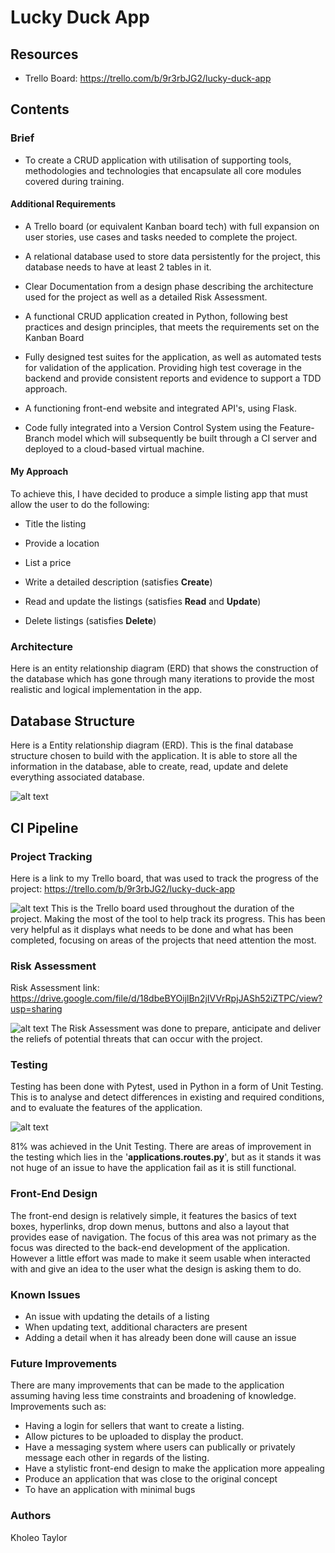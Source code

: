 # Lucky Duck App

## Resources 
- Trello Board: https://trello.com/b/9r3rbJG2/lucky-duck-app

## Contents

### Brief
- To create a CRUD application with utilisation of supporting tools,
methodologies and technologies that encapsulate all core modules
covered during training.

#### Additional Requirements
- A Trello board (or equivalent Kanban board tech) with full expansion
on user stories, use cases and tasks needed to complete the project.

- A relational database used to store data persistently for the
project, this database needs to have at least 2 tables in it.

- Clear Documentation from a design phase describing the architecture
used for the project as well as a detailed Risk Assessment.

- A functional CRUD application created in Python, following best
practices and design principles, that meets the requirements set on
the Kanban Board

- Fully designed test suites for the application, as
well as automated tests for validation of the application. 
Providing high test coverage in the backend and provide consistent
reports and evidence to support a TDD approach.

- A functioning front-end website and integrated API's, using Flask.

- Code fully integrated into a Version Control System using the
Feature-Branch model which will subsequently be built through a CI
server and deployed to a cloud-based virtual machine.


#### My Approach
To achieve this, I have decided to produce a simple listing app that must allow the user to do the following:
- Title the listing
- Provide a location 
- List a price
- Write a detailed description
(satisfies **Create**)

- Read and update the listings (satisfies **Read** and **Update**)
- Delete listings (satisfies **Delete**)

### Architecture
Here is an entity relationship diagram (ERD) that shows the construction of the database 
which has gone through many iterations to provide the most realistic and logical implementation in the app.

## Database Structure

Here is a Entity relationship diagram (ERD). This is the final database structure chosen to build with the application.
It is able to store all the information in the database, able to create, read, update and delete everything associated database.

![alt text](https://github.com/kholeone/devops-core-fundamental-project-/blob/main/Documents/erd_ver_1.0.png)

## CI Pipeline

### Project Tracking 
Here is a link to my Trello board, that was used to track the progress of the project:
https://trello.com/b/9r3rbJG2/lucky-duck-app

![alt text](https://github.com/kholeone/devops-core-fundamental-project-/blob/main/Documents/Screenshot%202020-11-15%20025715.png)
This is the Trello board used throughout the duration of the project. Making the most of the tool to help track its progress. This has been 
very helpful as it displays what needs to be done and what has been completed, focusing on areas of the projects that need attention the most.


### Risk Assessment
Risk Assessment link: 
https://drive.google.com/file/d/18dbeBYOijlBn2jIVVrRpjJASh52iZTPC/view?usp=sharing

![alt text](https://github.com/kholeone/devops-core-fundamental-project-/blob/main/Documents/risk_assessment_snippet.png "risk assessment")
The Risk Assessment was done to prepare, anticipate and deliver the reliefs of potential threats that can occur with the project.

### Testing 
Testing has been done with Pytest, used in Python in a form of Unit Testing.
This is to analyse and detect differences in existing and required conditions, and to evaluate the features of the application.

![alt text](https://github.com/kholeone/devops-core-fundamental-project-/blob/main/Documents/Screenshot%202020-11-15%20223302.png "unit testing")

81% was achieved in the Unit Testing. There are areas of improvement in the testing which lies in the '**applications.routes.py**', but as it stands
it was not huge of an issue to have the application fail as it is still functional.


### Front-End Design
The front-end design is relatively simple, it features the basics of text boxes, hyperlinks,
drop down menus, buttons and also a layout that provides ease of navigation.
The focus of this area was not primary as the focus was directed to the back-end development of the application. 
However a little effort was made to make it seem usable when interacted with and give an idea to the user what the design is asking them to do.


### Known Issues
- An issue with updating the details of a listing
- When updating text, additional characters are present
- Adding a detail when it has already been done will cause an issue



### Future Improvements
There are many improvements that can be made to the application
assuming having less time constraints and broadening of knowledge.
Improvements such as:

- Having a login for sellers that want to create a listing.
- Allow pictures to be uploaded to display the product.
- Have a messaging system where users can publically or privately message each other in regards of the listing.
- Have a stylistic front-end design to make the application more appealing
- Produce an application that was close to the original concept 
- To have an application with minimal bugs

### Authors
Kholeo Taylor 
